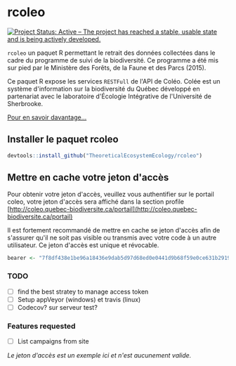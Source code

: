 # rcoleo

[![Project Status: Active – The project has reached a stable, usable state and is being actively developed.](http://www.repostatus.org/badges/latest/active.svg)](http://www.repostatus.org/#active)

`rcoleo` un paquet R permettant le retrait des données collectées dans le cadre du programme de suivi de la biodiversité. Ce programme a été mis sur pied par le Ministère des Forêts, de la Faune et des Parcs (2015).

Ce paquet R expose les services `RESTFull` de l'API de Coléo. Colée est un système d'information sur la biodiversité du Québec développé en partenariat avec le laboratoire d'Écologie Intégrative de l'Université de Sherbrooke.

[Pour en savoir davantage...](https://synapse.vhost33.genap.ca/docs/)


## Installer le paquet rcoleo

```r
devtools::install_github("TheoreticalEcosystemEcology/rcoleo")
```

## Mettre en cache votre jeton d'accès

Pour obtenir votre jeton d'accès, veuillez vous authentifier sur le portail coleo, votre jeton d'accès sera affiché dans la section profile [http://coleo.quebec-biodiversite.ca/portail](http://coleo.quebec-biodiversite.ca/portail)

Il est fortement recommandé de mettre en cache se jeton d'accès afin de s'assurer qu'il ne soit pas visible ou transmis avec votre code à un autre utilisateur. Ce jeton d'accès est unique et révocable.

```r
bearer <- "7f8df438e1be96a18436e9dab5d97d68ed0e0441d9b68f59e0ce631b2919f3aa"
```

### TODO

- [ ] find the best stratey to manage access token
- [ ] Setup appVeyor (windows) et travis (linux)
- [ ] Codecov? sur serveur test?

### Features requested

- [ ] List campaigns from site

*Le jeton d'accès est un exemple ici et n'est aucunement valide.*
